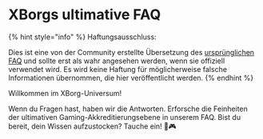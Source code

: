 # XBorgs ultimative FAQ

{% hint style="info" %}
Haftungsausschluss:

Dies ist eine von der Community erstellte Übersetzung des [ursprünglichen FAQ](https://xborg-1.gitbook.io/faq/) und sollte erst als wahr angesehen werden, wenn sie offiziell verwendet wird. Es wird keine Haftung für möglicherweise falsche Informationen übernommen, die hier veröffentlicht werden.
{% endhint %}

Willkommen im XBorg-Universum!&#x20;

Wenn du Fragen hast, haben wir die Antworten. Erforsche die Feinheiten der ultimativen Gaming-Akkreditierungsebene in unserem FAQ. Bist du bereit, dein Wissen aufzustocken? Tauche ein! 🚀🎮